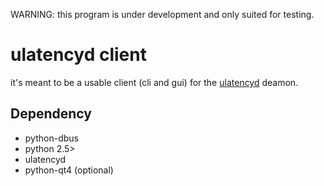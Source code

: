 WARNING: this program is under development and only suited for testing.

# ulatencyd client

it's meant to be a usable client (cli and gui) for the [ulatencyd](https://github.com/poelzi/ulatencyd) deamon.

## Dependency

* python-dbus
* python 2.5>
* ulatencyd
* python-qt4 (optional)
